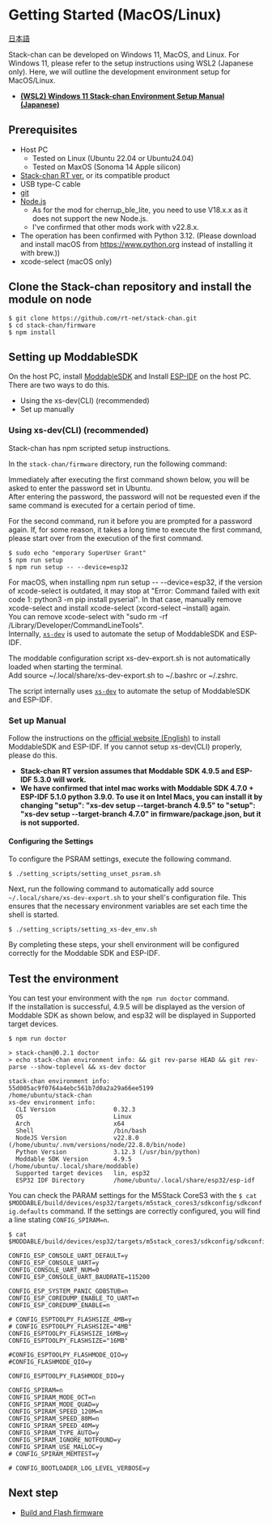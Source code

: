 # Getting Started (MacOS/Linux)

[日本語](./getting-started_ja.md)

Stack-chan can be developed on Windows 11, MacOS, and Linux. For Windows 11, please refer to the setup instructions using WSL2 (Japanese only). Here, we will outline the development environment setup for MacOS/Linux.

* **[(WSL2) Windows 11 Stack-chan Environment Setup Manual (Japanese)](./getting-started-wsl2_ja.md)**

## Prerequisites

* Host PC
    * Tested on Linux (Ubuntu 22.04 or Ubuntu24.04)
    * Tested on MaxOS (Sonoma 14 Apple silicon)
* [Stack-chan RT ver.](https://rt-net.jp/products/rt-stackchan/) or its compatible product
* USB type-C cable
* [git](https://git-scm.com/)
* [Node.js](https://nodejs.org/en/)
  * As for the mod for cherrup_ble_lite, you need to use V18.x.x as it does not support the new Node.js.
  * I've confirmed that other mods work with v22.8.x.
* The operation has been confirmed with Python 3.12. (Please download and install macOS from https://www.python.org instead of installing it with brew.)) 
* xcode-select (macOS only)

## Clone the Stack-chan repository and install the module on node

```console
$ git clone https://github.com/rt-net/stack-chan.git
$ cd stack-chan/firmware
$ npm install
```

## Setting up ModdableSDK

On the host PC, install [ModdableSDK](https://github.com/Moddable-OpenSource/moddable) and
Install [ESP-IDF](https://docs.espressif.com/projects/esp-idf/en/latest/esp32/get-started/index.html) on the host PC.
There are two ways to do this.

- Using the xs-dev(CLI) (recommended)
- Set up manually

### Using xs-dev(CLI) (recommended)
Stack-chan has npm scripted setup instructions.

In the `stack-chan/firmware` directory, run the following command:

Immediately after executing the first command shown below, you will be asked to enter the password set in Ubuntu.  
After entering the password, the password will not be requested even if the same command is executed for a certain period of time.   

For the second command, run it before you are prompted for a password again. If, for some reason, it takes a long time to execute the first command, please start over from the execution of the first command.

```console
$ sudo echo "emporary SuperUser Grant"
$ npm run setup
$ npm run setup -- --device=esp32
```

For macOS, when installing npm run setup -- --device=esp32, if the version of xcode-select is outdated, it may stop at "Error: Command failed with exit code 1: python3 -m pip install pyserial". In that case, manually remove xcode-select and install xcode-select (xcord-select –install) again.  
You can remove xcode-select with "sudo rm -rf /Library/Developer/CommandLineTools".   
Internally, [`xs-dev`](https://github.com/HipsterBrown/xs-dev)  is used to automate the setup of ModdableSDK and ESP-IDF.

The moddable configuration script xs-dev-export.sh is not automatically loaded when starting the terminal.   
Add source ~/.local/share/xs-dev-export.sh to ~/.bashrc or ~/.zshrc.

The script internally uses [`xs-dev`](https://github.com/HipsterBrown/xs-dev) to automate the setup of ModdableSDK and ESP-IDF.

### Set up Manual

Follow the instructions on the [official website (English)](https://github.com/Moddable-OpenSource/moddable/blob/public/documentation/Moddable%20SDK%20-%20Getting%20Started.md) to install ModdableSDK and ESP-IDF.
If you cannot setup xs-dev(CLI) properly, please do this.

- **Stack-chan RT version assumes that Moddable SDK 4.9.5 and ESP-IDF 5.3.0 will work.**
- **We have confirmed that intel mac works with Moddable SDK 4.7.0 + ESP-IDF 5.1.0 python 3.9.0. To use it on Intel Macs, you can install it by changing "setup": "xs-dev setup --target-branch 4.9.5" to "setup": "xs-dev setup --target-branch 4.7.0" in firmware/package.json, but it is not supported.**

#### Configuring the Settings

To configure the PSRAM settings, execute the following command.

```console
$ ./setting_scripts/setting_unset_psram.sh
```

Next, run the following command to automatically add source `~/.local/share/xs-dev-export.sh` to your shell's configuration file. This ensures that the necessary environment variables are set each time the shell is started.

```console
$ ./setting_scripts/setting_xs-dev_env.sh 
```

By completing these steps, your shell environment will be configured correctly for the Moddable SDK and ESP-IDF.

## Test the environment

You can test your environment with the `npm run doctor` command.   
If the installation is successful, 4.9.5 will be displayed as the version of Moddable SDK as shown below, and esp32 will be displayed in Supported target devices.

```console
$ npm run doctor

> stack-chan@0.2.1 doctor
> echo stack-chan environment info: && git rev-parse HEAD && git rev-parse --show-toplevel && xs-dev doctor

stack-chan environment info:
55d005ac9f0764a4ebc561b7d0a2a29a66ee5199
/home/ubuntu/stack-chan
xs-dev environment info:
  CLI Version                0.32.3
  OS                         Linux
  Arch                       x64
  Shell                      /bin/bash
  NodeJS Version             v22.8.0 (/home/ubuntu/.nvm/versions/node/22.8.0/bin/node)
  Python Version             3.12.3 (/usr/bin/python)
  Moddable SDK Version       4.9.5 (/home/ubuntu/.local/share/moddable)
  Supported target devices   lin, esp32
  ESP32 IDF Directory        /home/ubuntu/.local/share/esp32/esp-idf
```


You can check the PARAM settings for the M5Stack CoreS3 with the `$ cat $MODDABLE/build/devices/esp32/targets/m5stack_cores3/sdkconfig/sdkconfig.defaults` command.
If the settings are correctly configured, you will find a line stating `CONFIG_SPIRAM=n`.

```console
$ cat $MODDABLE/build/devices/esp32/targets/m5stack_cores3/sdkconfig/sdkconfig.defaults

CONFIG_ESP_CONSOLE_UART_DEFAULT=y
CONFIG_ESP_CONSOLE_UART=y
CONFIG_CONSOLE_UART_NUM=0
CONFIG_ESP_CONSOLE_UART_BAUDRATE=115200

CONFIG_ESP_SYSTEM_PANIC_GDBSTUB=n
CONFIG_ESP_COREDUMP_ENABLE_TO_UART=n
CONFIG_ESP_COREDUMP_ENABLE=n

# CONFIG_ESPTOOLPY_FLASHSIZE_4MB=y
# CONFIG_ESPTOOLPY_FLASHSIZE="4MB"
CONFIG_ESPTOOLPY_FLASHSIZE_16MB=y
CONFIG_ESPTOOLPY_FLASHSIZE="16MB"

#CONFIG_ESPTOOLPY_FLASHMODE_QIO=y
#CONFIG_FLASHMODE_QIO=y

CONFIG_ESPTOOLPY_FLASHMODE_DIO=y

CONFIG_SPIRAM=n
CONFIG_SPIRAM_MODE_OCT=n
CONFIG_SPIRAM_MODE_QUAD=y
CONFIG_SPIRAM_SPEED_120M=n
CONFIG_SPIRAM_SPEED_80M=n
CONFIG_SPIRAM_SPEED_40M=y
CONFIG_SPIRAM_TYPE_AUTO=y
CONFIG_SPIRAM_IGNORE_NOTFOUND=y
CONFIG_SPIRAM_USE_MALLOC=y
# CONFIG_SPIRAM_MEMTEST=y

# CONFIG_BOOTLOADER_LOG_LEVEL_VERBOSE=y
```

## Next step

- [Build and Flash firmware](./flashing-firmware.md)
